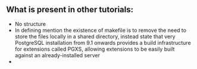 ## What is present in other tutorials:
- No structure
- In defining mention the existence of makefile is to remove the need to store the files locally in a shared directory, instead state that very PostgreSQL installation from 9.1 onwards provides a build infrastructure for extensions called PGXS, allowing extensions to be easily built against an already-installed server 
- 
